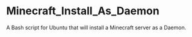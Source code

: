 # Minecraft_Install_As_Daemon
A Bash script for Ubuntu that will install a Minecraft server as a Daemon.
